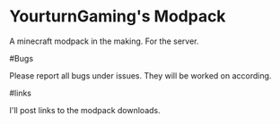 # YourturnGaming's Modpack
A minecraft modpack in the making. For the server. 

#Bugs

Please report all bugs under issues. They will be worked on according. 

#links

I'll post links to the modpack downloads. 
